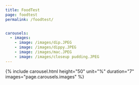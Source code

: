 ```yaml
---
title: FoodTest
page: foodtest
permalink: /foodtest/


carousels:
  - images: 
    - image: /images/dip.JPEG
    - image: /images/dippy.JPEG
    - image: /images/mac.JPEG
    - image: /images/closeup pudding.JPEG
---
```


{% include carousel.html height="50" unit="%" duration="7" images="page.carousels.images" %}
